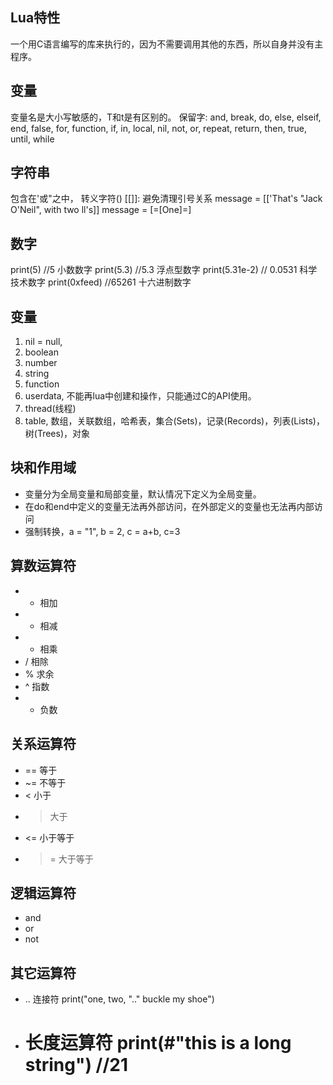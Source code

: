 Lua特性
----
一个用C语言编写的库来执行的，因为不需要调用其他的东西，所以自身并没有主程序。

变量
----
变量名是大小写敏感的，T和t是有区别的。
保留字: and, break, do, else, elseif, end, false, for, function, if, in, local, nil, not, or, repeat, return, then, true, until, while

字符串
----
包含在'或"之中， 转义字符(\)
[[]]: 避免清理引号关系
message = [['That's "Jack O'Neil", with two ll's]]
message = [=[One]=]

数字
----
print(5)        //5         小数数字
print(5.3)      //5.3       浮点型数字
print(5.31e-2)  // 0.0531   科学技术数字
print(0xfeed)   //65261     十六进制数字

变量
----
1. nil = null, 
2. boolean 
3. number
4. string
5. function
6. userdata, 不能再lua中创建和操作，只能通过C的API使用。
7. thread(线程)
8. table, 数组，关联数组，哈希表，集合(Sets)，记录(Records)，列表(Lists)，树(Trees)，对象

块和作用域
----
* 变量分为全局变量和局部变量，默认情况下定义为全局变量。
* 在do和end中定义的变量无法再外部访问，在外部定义的变量也无法再内部访问
* 强制转换，a = "1", b = 2, c = a+b, c=3

算数运算符
----
* + 相加 
* - 相减
* * 相乘
* / 相除
* % 求余
* ^ 指数
* - 负数

关系运算符
----
* == 等于
* ~= 不等于
* < 小于
* > 大于
* <= 小于等于
* >= 大于等于

逻辑运算符
----
* and
* or
* not

其它运算符
----
* .. 连接符 print("one, two, ".." buckle my shoe")
* # 长度运算符 print(#"this is a long string") //21
